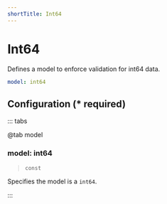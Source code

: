 ```yaml
---
shortTitle: Int64
---
```


# Int64

Defines a model to enforce validation for int64 data.

```yaml {1}
model: int64
```

## Configuration (\* required)

::: tabs

@tab model

### model: int64

> `const`

Specifies the model is a `int64`.

<!-- @include: ./.partials/integer.md -->

:::
